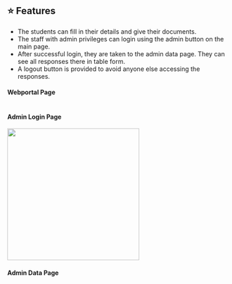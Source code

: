 ## ⭐ Features

- The students can fill in their details and give their documents.
- The staff with admin privileges can login using the admin button on the main page.
- After successful login, they are taken to the admin data page. They can see all responses there in table form.
- A logout button is provided to avoid anyone else accessing the responses.

#### Webportal Page

<img alt="" src="https://user-images.githubusercontent.com/59930625/147963020-d9b407aa-6278-40bd-9b8d-179ad8819ef6.png">

#### Admin Login Page

<img alt="" height="300px" src="https://user-images.githubusercontent.com/59930625/146643139-b894f185-ecc4-4bfd-8284-80234a7c4847.png">

#### Admin Data Page

<img alt="" src="https://user-images.githubusercontent.com/59930625/147963713-b00810da-082e-4304-8a59-a5fa62c46676.png">

